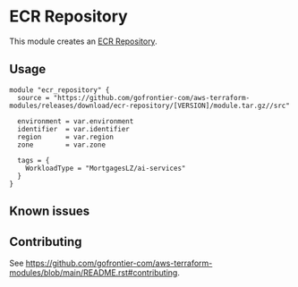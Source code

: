 # ECR Repository

This module creates an [ECR Repository](https://registry.terraform.io/providers/hashicorp/aws/latest/docs/resources/ecr_repository).

## Usage

```hcl
module "ecr_repository" {
  source = "https://github.com/gofrontier-com/aws-terraform-modules/releases/download/ecr-repository/[VERSION]/module.tar.gz//src"

  environment = var.environment
  identifier  = var.identifier
  region      = var.region
  zone        = var.zone

  tags = {
    WorkloadType = "MortgagesLZ/ai-services"
  }
}
```

## Known issues

## Contributing

See <https://github.com/gofrontier-com/aws-terraform-modules/blob/main/README.rst#contributing>.
